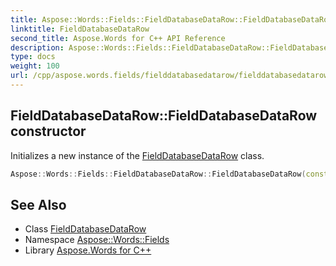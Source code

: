 ```yaml
---
title: Aspose::Words::Fields::FieldDatabaseDataRow::FieldDatabaseDataRow constructor
linktitle: FieldDatabaseDataRow
second_title: Aspose.Words for C++ API Reference
description: Aspose::Words::Fields::FieldDatabaseDataRow::FieldDatabaseDataRow constructor. Initializes a new instance of the FieldDatabaseDataRow class in C++.
type: docs
weight: 100
url: /cpp/aspose.words.fields/fielddatabasedatarow/fielddatabasedatarow/
---
```

## FieldDatabaseDataRow::FieldDatabaseDataRow constructor


Initializes a new instance of the [FieldDatabaseDataRow](../) class.

```cpp
Aspose::Words::Fields::FieldDatabaseDataRow::FieldDatabaseDataRow(const System::ArrayPtr<System::String> &values)
```

## See Also

* Class [FieldDatabaseDataRow](../)
* Namespace [Aspose::Words::Fields](../../)
* Library [Aspose.Words for C++](../../../)
